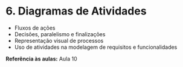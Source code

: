 # 6. **Diagramas de Atividades**

* Fluxos de ações
* Decisões, paralelismo e finalizações
* Representação visual de processos
* Uso de atividades na modelagem de requisitos e funcionalidades

**Referência às aulas:** Aula 10